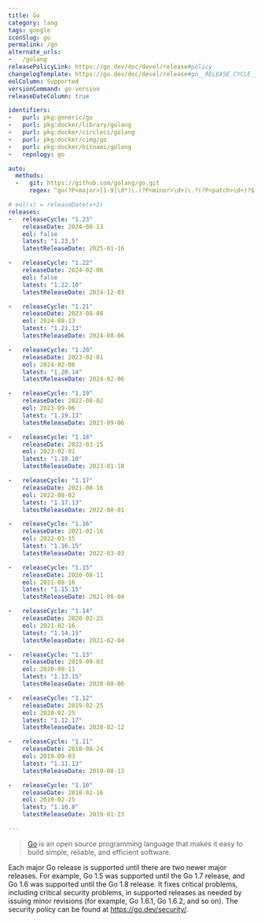 ```yaml
---
title: Go
category: lang
tags: google
iconSlug: go
permalink: /go
alternate_urls:
-   /golang
releasePolicyLink: https://go.dev/doc/devel/release#policy
changelogTemplate: https://go.dev/doc/devel/release#go__RELEASE_CYCLE__.minor
eolColumn: Supported
versionCommand: go version
releaseDateColumn: true

identifiers:
-   purl: pkg:generic/go
-   purl: pkg:docker/library/golang
-   purl: pkg:docker/circleci/golang
-   purl: pkg:docker/cimg/go
-   purl: pkg:docker/bitnami/golang
-   repology: go

auto:
  methods:
  -   git: https://github.com/golang/go.git
      regex: ^go(?P<major>[1-9]\d*)\.(?P<minor>\d+)\.?(?P<patch>\d+)?$

# eol(x) = releaseDate(x+2)
releases:
-   releaseCycle: "1.23"
    releaseDate: 2024-08-13
    eol: false
    latest: "1.23.5"
    latestReleaseDate: 2025-01-16

-   releaseCycle: "1.22"
    releaseDate: 2024-02-06
    eol: false
    latest: "1.22.10"
    latestReleaseDate: 2024-12-03

-   releaseCycle: "1.21"
    releaseDate: 2023-08-08
    eol: 2024-08-13
    latest: "1.21.13"
    latestReleaseDate: 2024-08-06

-   releaseCycle: "1.20"
    releaseDate: 2023-02-01
    eol: 2024-02-06
    latest: "1.20.14"
    latestReleaseDate: 2024-02-06

-   releaseCycle: "1.19"
    releaseDate: 2022-08-02
    eol: 2023-09-06
    latest: "1.19.13"
    latestReleaseDate: 2023-09-06

-   releaseCycle: "1.18"
    releaseDate: 2022-03-15
    eol: 2023-02-01
    latest: "1.18.10"
    latestReleaseDate: 2023-01-10

-   releaseCycle: "1.17"
    releaseDate: 2021-08-16
    eol: 2022-08-02
    latest: "1.17.13"
    latestReleaseDate: 2022-08-01

-   releaseCycle: "1.16"
    releaseDate: 2021-02-16
    eol: 2022-03-15
    latest: "1.16.15"
    latestReleaseDate: 2022-03-03

-   releaseCycle: "1.15"
    releaseDate: 2020-08-11
    eol: 2021-08-16
    latest: "1.15.15"
    latestReleaseDate: 2021-08-04

-   releaseCycle: "1.14"
    releaseDate: 2020-02-25
    eol: 2021-02-16
    latest: "1.14.15"
    latestReleaseDate: 2021-02-04

-   releaseCycle: "1.13"
    releaseDate: 2019-09-03
    eol: 2020-08-11
    latest: "1.13.15"
    latestReleaseDate: 2020-08-06

-   releaseCycle: "1.12"
    releaseDate: 2019-02-25
    eol: 2020-02-25
    latest: "1.12.17"
    latestReleaseDate: 2020-02-12

-   releaseCycle: "1.11"
    releaseDate: 2018-08-24
    eol: 2019-09-03
    latest: "1.11.13"
    latestReleaseDate: 2019-08-13

-   releaseCycle: "1.10"
    releaseDate: 2018-02-16
    eol: 2019-02-25
    latest: "1.10.8"
    latestReleaseDate: 2019-01-23

---
```


> [Go](https://go.dev/) is an open source programming language that makes it easy to build simple,
> reliable, and efficient software.

Each major Go release is supported until there are two newer major releases. For example, Go 1.5 was
supported until the Go 1.7 release, and Go 1.6 was supported until the Go 1.8 release. It fixes
critical problems, including critical security problems, in supported releases as needed by issuing
minor revisions (for example, Go 1.6.1, Go 1.6.2, and so on). The security policy can be found at
<https://go.dev/security/>.
